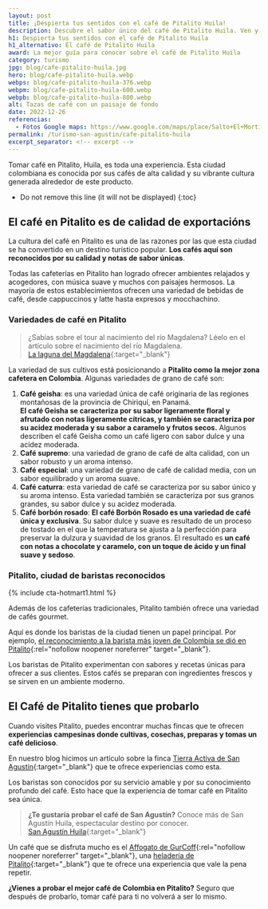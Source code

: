 ```yaml
---
layout: post
title: ¡Despierta tus sentidos con el café de Pitalito Huila!
description: Descubre el sabor único del café de Pitalito Huila. Ven y disfruta de una experiencia inolvidable para tus sentidos. ¡No te pierdas la oportunidad de probarlo!
h1: Despierta tus sentidos con el café de Pitalito Huila
h1_alternativo: El café de Pitalito Huila
award: La mejor guía para conocer sobre el café de Pitalito Huila
category: turismo
jpg: blog/cafe-pitalito-huila.jpg
hero: blog/cafe-pitalito-huila.webp
webps: blog/cafe-pitalito-huila-376.webp
webpm: blog/cafe-pitalito-huila-600.webp
webpb: blog/cafe-pitalito-huila-800.webp
alt: Tazas de café con un paisaje de fondo
date: 2022-12-26
referencias:
  - Fotos Google maps: https://www.google.com/maps/place/Salto+El+Morti%C3%B1o/@1.88762,-76.2170648,3a,75y,90t/data=!3m8!1e2!3m6!1sAF1QipN-NGxHgFZijFTmCcjP_MmZLmss4tcFoiV5xb5V!2e10!3e12!6shttps:%2F%2Flh5.googleusercontent.com%2Fp%2FAF1QipN-NGxHgFZijFTmCcjP_MmZLmss4tcFoiV5xb5V%3Dw224-h298-k-no!7i1200!8i1600!4m8!3m7!1s0x8e25716c1b260971:0x7b971d85fae7fa6d!8m2!3d1.88762!4d-76.2170648!14m1!1BCgIgAQ!16s%2Fg%2F11j90yl_p1?authuser=0&hl=es
permalink: /turismo-san-agustin/cafe-pitalito-huila
excerpt_separator: <!-- excerpt -->
--- 
```

Tomar café en Pitalito, Huila, es toda una experiencia. Esta ciudad colombiana es conocida por sus cafés de alta calidad y su vibrante cultura generada alrededor de este producto.
<!-- excerpt -->

* Do not remove this line (it will not be displayed)
{:toc}

## El café en Pitalito es de calidad de exportacións

La cultura del café en Pitalito es una de las razones por las que esta ciudad se ha convertido en un destino turístico popular. **Los cafés aquí son reconocidos por su calidad y notas de sabor únicas**.

Todas las cafeterías en Pitalito han logrado ofrecer ambientes relajados y acogedores, con música suave y muchos con paisajes hermosos. La mayoría de estos establecimientos ofrecen una variedad de bebidas de café, desde cappuccinos y latte hasta expresos y mocchachino.

### Variedades de café en Pitalito

>¿Sabías sobre el tour al nacimiento del río Magdalena? Léelo en el artículo sobre el nacimiento del río Magdalena.  
[La laguna del Magdalena]({{'turismo-san-agustin/laguna-del-magdalena'}} "Laguna del Magdalena"){:target="_blank"}

La variedad de sus cultivos está posicionando a **Pitalito como la mejor zona cafetera en Colombia**. Algunas variedades de grano de café son:

1. **Café geisha**: es una variedad única de café originaria de las regiones montañosas de la provincia de Chiriquí, en Panamá.  
**El café Geisha se caracteriza por su sabor ligeramente floral y afrutado con notas ligeramente cítricas, y también se caracteriza por su acidez moderada y su sabor a caramelo y frutos secos.** Algunos describen el café Geisha como un café ligero con sabor dulce y una acidez moderada.
2. **Café supremo**: una variedad de grano de café de alta calidad, con un sabor robusto y un aroma intenso.
3. **Café especial**: una variedad de grano de café de calidad media, con un sabor equilibrado y un aroma suave.
4. **Café caturra**: esta variedad de café se caracteriza por su sabor único y su aroma intenso. Esta variedad también se caracteriza por sus granos grandes, su sabor dulce y su acidez moderada.
5. **Café borbón rosado**: **El café Borbón Rosado es una variedad de café única y exclusiva**. Su sabor dulce y suave es resultado de un proceso de tostado en el que la temperatura se ajusta a la perfección para preservar la dulzura y suavidad de los granos. El resultado es **un café con notas a chocolate y caramelo, con un toque de ácido y un final suave y sedoso**.

### Pitalito, ciudad de baristas reconocidos

{% include cta-hotmart1.html %}

Además de los cafeterías tradicionales, Pitalito también ofrece una variedad de cafés gourmet.

Aquí es donde los baristas de la ciudad tienen un papel principal. Por ejemplo, [el reconocimiento a la barista más joven de Colombia se dió en Pitalito](https://www.radionacional.co/regiones/andina/la-barista-mas-joven-del-pais-esta-en-pitalito-huila){:rel="nofollow noopener noreferrer" target="_blank"}.

Los baristas de Pitalito experimentan con sabores y recetas únicas para ofrecer a sus clientes. Estos cafés se preparan con ingredientes frescos y se sirven en un ambiente moderno.

## El Café de Pitalito tienes que probarlo

Cuando visites Pitalito, puedes encontrar muchas fincas que te ofrecen **experiencias campesinas donde cultivas, cosechas, preparas y tomas un café delicioso**.

En nuestro blog hicimos un artículo sobre la finca [Tierra Activa de San Agustín]({{site.baseurl}}/hoteles-san-agustin/finca-tierra-activa-san-agustin){:target="_blank"} que te ofrece experiencias como esta.

Los baristas son conocidos por su servicio amable y por su conocimiento profundo del café. Esto hace que la experiencia de tomar café en Pitalito sea única.

>**¿Te gustaría probar el café de San Agustín?** Conoce más de San Agustín Huila, espectacular destino por conocer.  
[San Agustín Huila]({{'turismo-san-agustin/san-agustin-huila-magia-aventura-extrema'|relative_url}} "San Agustín Huila"){:target="_blank"}

Un café que se disfruta mucho es el [Affogato de GurCoff](https://wa.me/p/4796946837050081/573026370737){:rel="nofollow noopener noreferrer" target="_blank"}, una [heladería de Pitalito](https://gurcoff.com){:target="_blank"} que te ofrece una experiencia que vale la pena repetir.

**¿Vienes a probar el mejor café de Colombia en Pitalito?** Seguro que después de probarlo, tomar café para ti no volverá a ser lo mismo.
